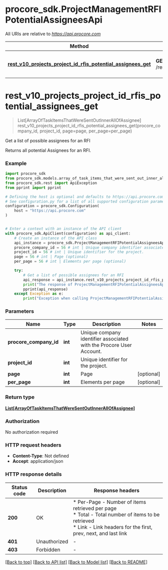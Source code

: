 # procore_sdk.ProjectManagementRFIPotentialAssigneesApi

All URIs are relative to *https://api.procore.com*

Method | HTTP request | Description
------------- | ------------- | -------------
[**rest_v10_projects_project_id_rfis_potential_assignees_get**](ProjectManagementRFIPotentialAssigneesApi.md#rest_v10_projects_project_id_rfis_potential_assignees_get) | **GET** /rest/v1.0/projects/{project_id}/rfis/potential_assignees | Get a list of possible assignees for an RFI


# **rest_v10_projects_project_id_rfis_potential_assignees_get**
> List[ArrayOfTaskItemsThatWereSentOutInnerAllOfAssignee] rest_v10_projects_project_id_rfis_potential_assignees_get(procore_company_id, project_id, page=page, per_page=per_page)

Get a list of possible assignees for an RFI

Returns all potential Assignees for an RFI.

### Example


```python
import procore_sdk
from procore_sdk.models.array_of_task_items_that_were_sent_out_inner_all_of_assignee import ArrayOfTaskItemsThatWereSentOutInnerAllOfAssignee
from procore_sdk.rest import ApiException
from pprint import pprint

# Defining the host is optional and defaults to https://api.procore.com
# See configuration.py for a list of all supported configuration parameters.
configuration = procore_sdk.Configuration(
    host = "https://api.procore.com"
)


# Enter a context with an instance of the API client
with procore_sdk.ApiClient(configuration) as api_client:
    # Create an instance of the API class
    api_instance = procore_sdk.ProjectManagementRFIPotentialAssigneesApi(api_client)
    procore_company_id = 56 # int | Unique company identifier associated with the Procore User Account.
    project_id = 56 # int | Unique identifier for the project.
    page = 56 # int | Page (optional)
    per_page = 56 # int | Elements per page (optional)

    try:
        # Get a list of possible assignees for an RFI
        api_response = api_instance.rest_v10_projects_project_id_rfis_potential_assignees_get(procore_company_id, project_id, page=page, per_page=per_page)
        print("The response of ProjectManagementRFIPotentialAssigneesApi->rest_v10_projects_project_id_rfis_potential_assignees_get:\n")
        pprint(api_response)
    except Exception as e:
        print("Exception when calling ProjectManagementRFIPotentialAssigneesApi->rest_v10_projects_project_id_rfis_potential_assignees_get: %s\n" % e)
```



### Parameters


Name | Type | Description  | Notes
------------- | ------------- | ------------- | -------------
 **procore_company_id** | **int**| Unique company identifier associated with the Procore User Account. | 
 **project_id** | **int**| Unique identifier for the project. | 
 **page** | **int**| Page | [optional] 
 **per_page** | **int**| Elements per page | [optional] 

### Return type

[**List[ArrayOfTaskItemsThatWereSentOutInnerAllOfAssignee]**](ArrayOfTaskItemsThatWereSentOutInnerAllOfAssignee.md)

### Authorization

No authorization required

### HTTP request headers

 - **Content-Type**: Not defined
 - **Accept**: application/json

### HTTP response details

| Status code | Description | Response headers |
|-------------|-------------|------------------|
**200** | OK |  * Per-Page - Number of items retrieved per page <br>  * Total - Total number of items to be retrieved <br>  * Link - Link headers for the first, prev, next, and last link <br>  |
**401** | Unauthorized |  -  |
**403** | Forbidden |  -  |

[[Back to top]](#) [[Back to API list]](../README.md#documentation-for-api-endpoints) [[Back to Model list]](../README.md#documentation-for-models) [[Back to README]](../README.md)

